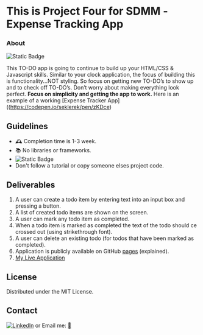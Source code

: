 This is Project Four for SDMM -Expense Tracking App
============================
### About
![Static Badge](https://img.shields.io/badge/Remember-have_fun-blue)

This TO-DO app is going to continue to build up your HTML/CSS & Javascript skills. Similar to your clock application, the focus of building this is functionality...NOT styling. So focus on getting new TO-DO’s to show up and to check off TO-DO’s. Don’t worry about making everything look perfect. **Focus on simplicity and getting the app to work.**
Here is an example of a working [Expense Tracker App]((https://codepen.io/seklerek/pen/zKDce)

 ## Guidelines
 - 🕰 Completion time is 1-3 week.
 - 📚 No libraries or frameworks.
 - ![Static Badge](https://img.shields.io/badge/Trust_and_challenge-yourself-blue)
 -  Don't follow a tutorial or copy someone elses project code.


## Deliverables
1. A user can create a todo item by entering text into an input box and pressing a button.
2. A list of created todo items are shown on the screen.
3. A user can mark any todo item as completed.
4. When a todo item is marked as completed the text of the todo should ce crossed out (using strikethrough font).
5. A user can delete an existing todo  (for todos that have been marked as completed).
6. Application is publicly available on GitHub [pages](https://docs.github.com/en/pages/getting-started-with-github-pages/configuring-a-publishing-source-for-your-github-pages-site) (explained).
7. [My Live Application](https://erickarodom.github.io/project-four/)

## License
Distributed under the MIT License.

## Contact
[![LinkedIn][linkedin-shield]][linkedin-url]   or  Email me: <a href="mailto:ericka.r.odom@gmail.com">📧</a>



[//]: # (Just testing writing comments?)


[linkedin-shield]: <https://img.shields.io/badge/-LinkedIn-black.svg?style=for-the-badge&logo=linkedin&colorB=555>
[linkedin-url]: https://linkedin.com/in/ericka-odom

  
   
 











